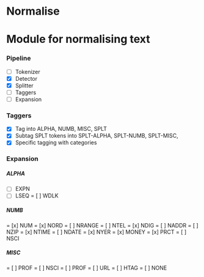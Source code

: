 # Normalise
# Module for normalising text

### Pipeline
- [ ] Tokenizer
- [x] Detector
- [x] Splitter
- [ ] Taggers
- [ ] Expansion

### Taggers
- [x] Tag into ALPHA, NUMB, MISC, SPLT
- [x] Subtag SPLT tokens into SPLT-ALPHA, SPLT-NUMB, SPLT-MISC,
- [x] Specific tagging with categories

### Expansion

##### ALPHA
- [ ] EXPN
- [ ] LSEQ
= [ ] WDLK
##### NUMB
= [x] NUM
= [x] NORD
= [ ] NRANGE
= [ ] NTEL
= [x] NDIG
= [ ] NADDR
= [ ] NZIP
= [x] NTIME
= [ ] NDATE
= [x] NYER
= [x] MONEY
= [x] PRCT
= [ ] NSCI
##### MISC
= [ ] PROF
= [ ] NSCI
= [ ] PROF
= [ ] URL
= [ ] HTAG
= [ ] NONE

